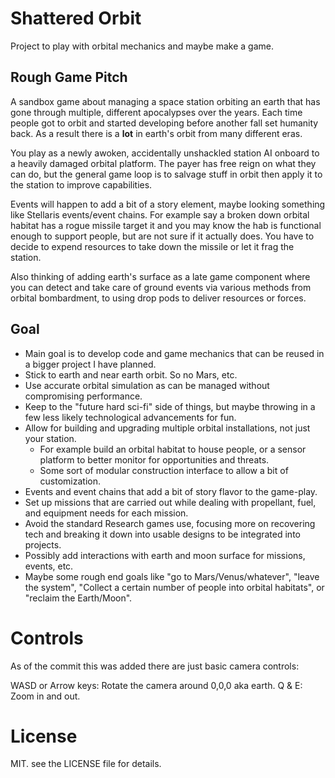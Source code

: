 # Shattered Orbit

Project to play with orbital mechanics and maybe make a game.

## Rough Game Pitch

A sandbox game about managing a space station orbiting an earth that has gone through multiple, different apocalypses over the years. Each time people got to orbit and started developing before another fall set humanity back. As a result there is a **lot** in earth's orbit from many different eras. 

You play as a newly awoken, accidentally unshackled station AI onboard to a heavily damaged orbital platform. The payer has free reign on what they can do, but the general game loop is to salvage stuff in orbit then apply it to the station to improve capabilities.

Events will happen to add a bit of a story element, maybe looking something like Stellaris events/event chains. For example say a broken down orbital habitat has a rogue missile target it and you may know the hab is functional enough to support people, but are not sure if it actually does. You have to decide to expend resources to take down the missile or let it frag the station. 

Also thinking of adding earth's surface as a late game component where you can detect and take care of ground events via various methods from orbital bombardment, to using drop pods to deliver resources or forces. 

## Goal

* Main goal is to develop code and game mechanics that can be reused in a bigger project I have planned.
* Stick to earth and near earth orbit. So no Mars, etc.
* Use accurate orbital simulation as can be managed without compromising performance.
* Keep to the "future hard sci-fi" side of things, but maybe throwing in a few less likely technological advancements for fun.
* Allow for building and upgrading multiple orbital installations, not just your station. 
    * For example build an orbital habitat to house people, or a sensor platform to better monitor for opportunities and threats.
    * Some sort of modular construction interface to allow a bit of customization.
* Events and event chains that add a bit of story flavor to the game-play.
* Set up missions that are carried out while dealing with propellant, fuel, and equipment needs for each mission.
* Avoid the standard Research games use, focusing more on recovering tech and breaking it down into usable designs to be integrated into projects.
* Possibly add interactions with earth and moon surface for missions, events, etc.
* Maybe some rough end goals like "go to Mars/Venus/whatever", "leave the system", "Collect a certain number of people into orbital habitats", or "reclaim the Earth/Moon".

# Controls

As of the commit this was added there are just basic camera controls:

WASD or Arrow keys: Rotate the camera around 0,0,0 aka earth.
Q & E: Zoom in and out.

# License

MIT. see the LICENSE file for details.


